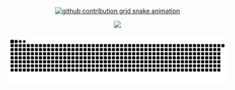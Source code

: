 <p align="center">
  <a href="https://github.com/Sugayoiya">
    <picture>
      <source media="(prefers-color-scheme: dark)" srcset="https://raw.githubusercontent.com/Sugayoiya/Sugayoiya/output/skills-dark.svg">
      <source media="(prefers-color-scheme: light)" srcset="https://raw.githubusercontent.com/Sugayoiya/Sugayoiya/output/skills-light.svg">
      <img alt="github contribution grid snake animation" src="https://raw.githubusercontent.com/Sugayoiya/Sugayoiya/output/skills-dark.svg">
    </picture>
  </a>
  <!-- comes from https://github.com/Sugayoiya/skill-icons --> 
</p>

<p align="center">
  <a href="https://github.com/Sugayoiya">
    <img src="https://github-profile-trophy.vercel.app/?username=Sugayoiya&rank=-C,-B&theme=onedark&no-bg=true" />
  </a>
  <!-- comes from https://github.com/Sugayoiya/github-profile-trophy --> 
</p>


<picture>
  <source media="(prefers-color-scheme: dark)" srcset="https://raw.githubusercontent.com/Sugayoiya/Sugayoiya/output/github-contribution-grid-snake-dark.svg">
  <source media="(prefers-color-scheme: light)" srcset="https://raw.githubusercontent.com/Sugayoiya/Sugayoiya/output/github-contribution-grid-snake.svg">
  <img alt="github contribution grid snake animation" src="https://raw.githubusercontent.com/Sugayoiya/Sugayoiya/output/github-contribution-grid-snake.svg">
</picture>

<!--
**Sugayoiya/Sugayoiya** is a ✨ _special_ ✨ repository because its `README.md` (this file) appears on your GitHub profile.

Here are some ideas to get you started:

- 🔭 I’m currently working on ...
- 🌱 I’m currently learning ...
- 👯 I’m looking to collaborate on ...
- 🤔 I’m looking for help with ...
- 💬 Ask me about ...
- 📫 How to reach me: ...
- 😄 Pronouns: ...
- ⚡ Fun fact: ...
-->
